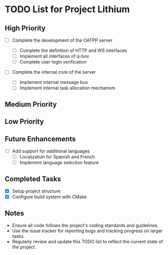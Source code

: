 # TODO List for Project Lithium

## High Priority

- [ ] Complete the development of the OATPP server

  - [ ] Complete the definition of HTTP and WS interfaces
  - [ ] Implement all interfaces of q-box
  - [ ] Complete user login verification

- [ ] Complete the internal core of the server
  - [ ] Implement internal message bus
  - [ ] Implement internal task allocation mechanism

## Medium Priority

## Low Priority

## Future Enhancements

- [ ] Add support for additional languages
  - [ ] Localization for Spanish and French
  - [ ] Implement language selection feature

## Completed Tasks

- [x] Setup project structure
- [x] Configure build system with CMake

## Notes

- Ensure all code follows the project's coding standards and guidelines.
- Use the issue tracker for reporting bugs and tracking progress on larger tasks.
- Regularly review and update this TODO list to reflect the current state of the project.
